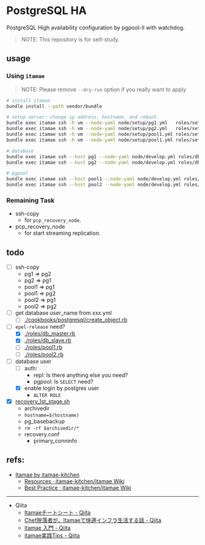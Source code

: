 # PostgreSQL HA

PostgreSQL High availability configuration by pgpool-II with watchdog.

> NOTE: This repository is for self-study.



## usage

### Using `itamae`

> NOTE: Please remove `--dry-run` option if you really want to apply

```sh
# install itamae
bundle install --path vendor/bundle

# setup server: change ip address, hostname, and reboot.
bundle exec itamae ssh -h vm --node-yaml node/setup/pg1.yml   roles/setup.rb --dry-run
bundle exec itamae ssh -h vm --node-yaml node/setup/pg2.yml   roles/setup.rb --dry-run
bundle exec itamae ssh -h vm --node-yaml node/setup/pool1.yml roles/setup.rb --dry-run
bundle exec itamae ssh -h vm --node-yaml node/setup/pool1.yml roles/setup.rb --dry-run

# database
bundle exec itamae ssh --host pg1 --node-yaml node/develop.yml roles/db_master.rb --dry-run
bundle exec itamae ssh --host pg2 --node-yaml node/develop.yml roles/db_slave.rb  --dry-run

# pgpool
bundle exec itamae ssh --host pool1 --node-yaml node/develop.yml roles/pool1.rb --dry-run
bundle exec itamae ssh --host pool2 --node-yaml node/develop.yml roles/pool2.rb --dry-run
```

### Remaining Task

- ssh-copy
  - for `pcp_recovery_node`.
- pcp_recovery_node
  - for start streaming replication.



## todo

- [ ] ssh-copy
  - pg1 => pg2
  - pg2 => pg1
  - pool1 => pg1
  - pool1 => pg2
  - pool2 => pg1
  - pool2 => pg2
- [ ] get database user_name from xxx.yml
  - [ ] [./cookbooks/postgresql/create_object.rb](./cookbooks/postgresql/create_object.rb)
- [ ] `epel-release` need?
  - [x] [./roles/db_master.rb](./roles/db_master.rb)
  - [x] [./roles/db_slave.rb](./roles/db_slave.rb)
  - [ ] [./roles/pool1.rb](./roles/pool1.rb)
  - [ ] [./roles/pool2.rb](./roles/pool2.rb)
- [ ] database user
  - [ ] auth:
    - repl: Is there anything else you need?
    - pgpool: Is `SELECT` need?
  - [x] enable login by postgres user
    - `ALTER ROLE`
- [x] [recovery_1st_stage.sh](./cookbooks/postgresql/files/var/lib/pgsql/9.6/data/recovery_1st_stage.sh)
  - archivedir
  - `hostname=$(hostname)`
  - pg_basebackup
  - `rm -rf $archivedir/*`
  - recovery.conf
    - primary_conninfo



## refs:

- [Itamae by itamae-kitchen][itamae]
  - [Resources · itamae-kitchen/itamae Wiki][Resources]
  - [Best Practice · itamae-kitchen/itamae Wiki][Best-Practice]

---

- Qiita
  - [Itamaeチートシート - Qiita][qiita1]
  - [Chef脱落者が、Itamaeで快適インフラ生活する話 - Qiita][qiita2]
  - [itamae 入門 - Qiita][qiita3]
  - [itamae実践Tips - Qiita][qiita4]



[itamae]:        http://itamae.kitchen/
[Resources]:     https://github.com/itamae-kitchen/itamae/wiki/Resources
[Best-Practice]: https://github.com/itamae-kitchen/itamae/wiki/Best-Practice
[qiita1]:        https://qiita.com/fukuiretu/items/170aa956731f2ffb5715
[qiita2]:        https://qiita.com/zaru/items/8ae6182e544aac6f6d79
[qiita3]:        https://qiita.com/rasenn/items/8e234489b0d92ed74cfe
[qiita4]:        https://qiita.com/sue445/items/b67b0e7209a7fae1a52a
